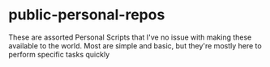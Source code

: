 # public-personal-repos

These are assorted Personal Scripts that I've no issue with making these available to the world. Most are simple and basic, but they're mostly here to perform specific tasks quickly
